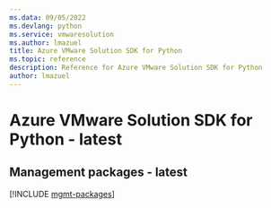 ```yaml
---
ms.data: 09/05/2022
ms.devlang: python
ms.service: vmwaresolution
ms.author: lmazuel
title: Azure VMware Solution SDK for Python
ms.topic: reference
description: Reference for Azure VMware Solution SDK for Python
author: lmazuel
---
```

# Azure VMware Solution SDK for Python - latest

## Management packages - latest
[!INCLUDE [mgmt-packages](vmware-solution-mgmt-index.md)]